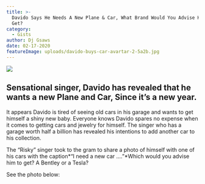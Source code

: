 ```yaml
---
title: >-
  Davido Says He Needs A New Plane & Car, What Brand Would You Advise Him To
  Get?
category:
  - Gists
author: Dj Gsaws
date: 02-17-2020
featureImage: uploads/davido-buys-car-avartar-2-5a2b.jpg
---
```

![](https://tooxclusive.com/wp-content/uploads/2019/07/davido-buys-car-avartar-2-5a2b.jpg)

## **Sensational singer, Davido has revealed that he wants a new Plane and Car, Since it’s a new year.**

It appears Davido is tired of seeing old cars in his garage and wants to get himself a shiny new baby. Everyone knows Davido spares no expense when it comes to getting cars and jewelry for himself. The singer who has a garage worth half a billion has revealed his intentions to add another car to his collection.

The “Risky” singer took to the gram to share a photo of himself with one of his cars with the caption*“I need a new car ….”*Which would you advise him to get? A Bentley or a Tesla?

See the photo below:
